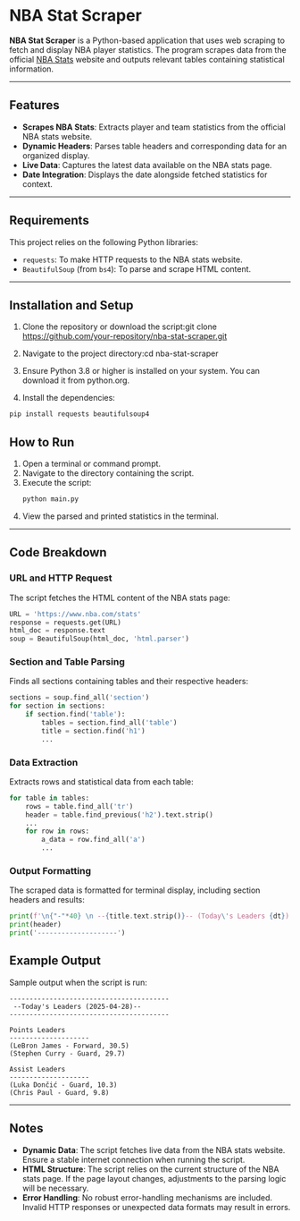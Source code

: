 # NBA Stat Scraper

**NBA Stat Scraper** is a Python-based application that uses web scraping to fetch and display NBA player statistics. The program scrapes data from the official [NBA Stats](https://www.nba.com/stats) website and outputs relevant tables containing statistical information.

---

## Features

- **Scrapes NBA Stats**: Extracts player and team statistics from the official NBA stats website.
- **Dynamic Headers**: Parses table headers and corresponding data for an organized display.
- **Live Data**: Captures the latest data available on the NBA stats page.
- **Date Integration**: Displays the date alongside fetched statistics for context.

---

## Requirements

This project relies on the following Python libraries:

- `requests`: To make HTTP requests to the NBA stats website.
- `BeautifulSoup` (from `bs4`): To parse and scrape HTML content.

---

## Installation and Setup
1. Clone the repository or download the script:git clone https://github.com/your-repository/nba-stat-scraper.git

2. Navigate to the project directory:cd nba-stat-scraper

3. Ensure Python 3.8 or higher is installed on your system. You can download it from python.org.
   
4. Install the dependencies:
  ```bash
  pip install requests beautifulsoup4
  ```

## How to Run
1. Open a terminal or command prompt.
2. Navigate to the directory containing the script.
3. Execute the script:
   ```Python
   python main.py
   ```
4. View the parsed and printed statistics in the terminal.

---

## Code Breakdown
### URL and HTTP Request
The script fetches the HTML content of the NBA stats page:
```Python
URL = 'https://www.nba.com/stats'
response = requests.get(URL)
html_doc = response.text
soup = BeautifulSoup(html_doc, 'html.parser')
```

### Section and Table Parsing
Finds all sections containing tables and their respective headers:
```Python
sections = soup.find_all('section')
for section in sections:
    if section.find('table'):
        tables = section.find_all('table')
        title = section.find('h1')
        ...
```

### Data Extraction
Extracts rows and statistical data from each table:
```Python
for table in tables:
    rows = table.find_all('tr')
    header = table.find_previous('h2').text.strip()
    ...
    for row in rows:
        a_data = row.find_all('a')
        ...
```

### Output Formatting
The scraped data is formatted for terminal display, including section headers and results:
```Python
print(f'\n{"-"*40} \n --{title.text.strip()}-- (Today\'s Leaders {dt}) \n{"-"*40} \n')
print(header)
print('--------------------')
```

## Example Output
Sample output when the script is run:
```
---------------------------------------- 
 --Today's Leaders (2025-04-28)-- 
----------------------------------------

Points Leaders
--------------------
(LeBron James - Forward, 30.5)
(Stephen Curry - Guard, 29.7)

Assist Leaders
--------------------
(Luka Dončić - Guard, 10.3)
(Chris Paul - Guard, 9.8)
```

---

## Notes
- **Dynamic Data**: The script fetches live data from the NBA stats website. Ensure a stable internet connection when running the script.
- **HTML Structure**: The script relies on the current structure of the NBA stats page. If the page layout changes, adjustments to the parsing logic will be necessary.
- **Error Handling**: No robust error-handling mechanisms are included. Invalid HTTP responses or unexpected data formats may result in errors.



